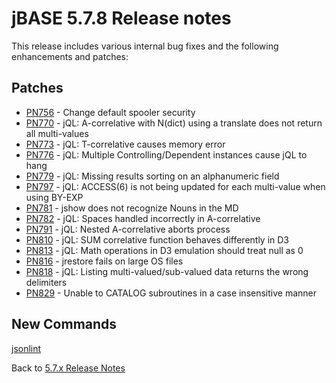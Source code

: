 # jBASE 5.7.8 Release notes

<PageHeader />

This release includes various internal bug fixes and the following enhancements and patches:

## Patches

- [PN756](./pn756/README.md) - Change default spooler security
- [PN770](./PN770/README.md) - jQL: A-correlative with N(dict) using a translate does not return all multi-values
- [PN773](./pn773/README.md) - jQL: T-correlative causes memory error
- [PN776](./pn776/README.md) - jQL: Multiple Controlling/Dependent instances cause jQL to hang
- [PN779](./pn779/README.md) - jQL: Missing results sorting on an alphanumeric field
- [PN797](./pn797/README.md) - jQL: ACCESS(6) is not being updated for each multi-value when using BY-EXP
- [PN781](./pn781/README.md) - jshow does not recognize Nouns in the MD
- [PN782](./pn782/README.md) - jQL: Spaces handled incorrectly in A-correlative
- [PN791](./pn791/README.md) - jQL: Nested A-correlative aborts process
- [PN810](./pn810/README.md) - jQL: SUM correlative function behaves differently in D3
- [PN813](./pn813/README.md) - jQL: Math operations in D3 emulation should treat null as 0
- [PN816](./pn816/README.md) - jrestore fails on large OS files
- [PN818](./pn818/README.md) - jQL: Listing multi-valued/sub-valued data returns the wrong delimiters
- [PN829](./pn829/README.md) - Unable to CATALOG subroutines in a case insensitive manner

## New Commands

[jsonlint](../../tools-and-utilities/jsonlint/README.md)  

Back to [5.7.x Release Notes](./../README.md)
  
<PageFooter />
